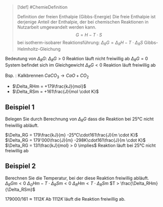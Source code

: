 
> [!def] #ChemieDefinition
> 
> Definition der freien Enthalpie (Gibbs-Energie)
> Die freie Enthalpie ist derjenige Anteil der Enthalpie, der bei chemischen Reaktionen in Nutzarbeit umgewandelt werden kann.
> $$G = H-T\cdot S$$
> bei isotherm-isobarer Reaktionsführung:
> $\Delta_RG = \Delta_RH -T \cdot \Delta_RS$ Gibbs-Helmholtz-Gleichung

Bedeutung von $\Delta_RG$:
	$\Delta_RG > 0$ Reaktion läuft nicht freiwillig ab
	$\Delta_RG = 0$ System befindet sich im Gleichgewicht
	$\Delta_RG < 0$ Reaktion läuft freiwillig ab

Bsp. : Kalkbrennen
$CaCO_3 \to CaO + CO_2$
- $\Delta_RHm = +179\frac{kJ}{mol}$
- $\Delta_RSm = +161\frac{J}{mol \cdot K}$

## Beispiel 1
Belegen Sie durch Berechnung von $\Delta_RG$ dass die Reaktion bei 25°C nicht freiwillig abläuft.

$\Delta_RG = 179\frac{kJ}{m} -25°C\cdot161\frac{J}{m \cdot K}$
$\Delta_RG = 179'000\frac{J}{m} -298K\cdot161\frac{J}{m \cdot K}$
$\Delta_RG = 131\frac{kJ}{mol} > 0 \implies$ Reaktion läuft bei 25°C nicht freiwillig ab 

## Beispiel 2
Berechnen Sie die Temperatur, bei der diese Reaktion freiwillig abläuft.
$\Delta_RGm < 0$
$\Delta_GHm -T \cdot \Delta_RSm < 0$
$\Delta_RHm < T \cdot \Delta_RSm$
$T > \frac{\Delta_RHm}{\Delta_RSm}$

$179000 / 161 \approx 1112K$
Ab $1112K$ läuft die Reaktion freiwillig ab.